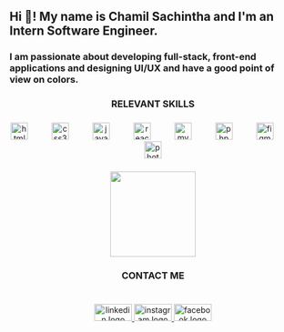 <h2 align="left">Hi 👋! My name is Chamil Sachintha and I'm an Intern Software Engineer.</h2>
<h3 align="left">I am passionate about developing full-stack, front-end applications and designing UI/UX and have a good point of view on colors.</h3>

###

<h3 align="center">RELEVANT SKILLS</h3>

###

<div align="center">
  <img src="https://cdn.jsdelivr.net/gh/devicons/devicon/icons/html5/html5-original.svg" height="30" alt="html5 logo"  />
  <img width="34" />
  <img src="https://cdn.jsdelivr.net/gh/devicons/devicon/icons/css3/css3-original.svg" height="30" alt="css3 logo"  />
  <img width="34" />
  <img src="https://cdn.jsdelivr.net/gh/devicons/devicon/icons/javascript/javascript-original.svg" height="30" alt="javascript logo"  />
  <img width="34" />
  <img src="https://cdn.jsdelivr.net/gh/devicons/devicon/icons/react/react-original.svg" height="30" alt="react logo"  />
  <img width="34" />
  <img src="https://cdn.jsdelivr.net/gh/devicons/devicon/icons/mysql/mysql-original.svg" height="30" alt="mysql logo"  />
  <img width="34" />
  <img src="https://cdn.jsdelivr.net/gh/devicons/devicon/icons/php/php-original.svg" height="30" alt="php logo"  />
  <img width="34" />
  <img src="https://cdn.jsdelivr.net/gh/devicons/devicon/icons/figma/figma-original.svg" height="30" alt="figma logo"  />
  <img width="34" />
  <img src="https://cdn.jsdelivr.net/gh/devicons/devicon/icons/photoshop/photoshop-plain.svg" height="30" alt="photoshop logo"  />
</div>

###

<div align="center">
  <img height="150" src="https://media.giphy.com/media/wLNuW1tCKRiPmDV5Y4/giphy.gif"  />
</div>

###

<h3 align="center">CONTACT ME</h3>

###

<br clear="both">

<div align="center">
  <a href="https://www.linkedin.com/in/chamilsachintha96/" target="_blank">
    <img src="https://raw.githubusercontent.com/maurodesouza/profile-readme-generator/master/src/assets/icons/social/linkedin/default.svg" width="66" height="30" alt="linkedin logo"  />
  </a>
  <a href="https://www.instagram.com/chamil_sachintha/" target="_blank">
    <img src="https://raw.githubusercontent.com/maurodesouza/profile-readme-generator/master/src/assets/icons/social/instagram/default.svg" width="66" height="30" alt="instagram logo"  />
  </a>
  <a href="https://www.facebook.com/chamil.sachintha/" target="_blank">
    <img src="https://raw.githubusercontent.com/maurodesouza/profile-readme-generator/master/src/assets/icons/social/facebook/default.svg" width="66" height="30" alt="facebook logo"  />
  </a>
</div>

###
